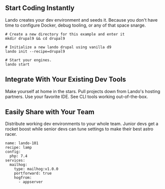 ---
---

<Hero />

## Start Coding Instantly

Lando creates your dev environment and seeds it. Because you don't have time to configure Docker, debug tooling, or any of that space snarge.

```
# Create a new directory for this example and enter it
mkdir drupal9 && cd drupal9

# Initialize a new lando drupal using vanilla d9
lando init --recipe=drupal9

# Start your engines.
lando start
```

## Integrate With Your Existing Dev Tools
Make yourself at home in the stars. Pull projects down from Lando's hosting partners. Use your favorite IDE.  See CLI tools working out-of-the-box.

## Easily Share with Your Team
Distribute working dev environments to your whole team. Junior devs get a rocket boost while senior devs can tune settings to make their best astro racer.

```
name: lando-101
recipe: lamp
config:
  php: 7.4
services:
  mailhog:
    type: mailhog:v1.0.0
    portforward: true
    hogfrom:
      - appserver
```
